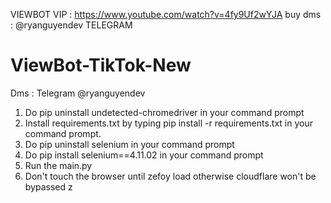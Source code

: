 VIEWBOT VIP : https://www.youtube.com/watch?v=4fy9Uf2wYJA
buy dms : @ryanguyendev
TELEGRAM
# ViewBot-TikTok-New
Dms : Telegram @ryanguyendev
1. Do pip uninstall undetected-chromedriver in your command prompt
2. Install requirements.txt by typing pip install -r requirements.txt in your command prompt.
3. Do pip uninstall selenium in your command prompt
4. Do pip install selenium==4.11.02 in your command prompt
5. Run the main.py
6. Don't touch the browser until zefoy load otherwise cloudflare won't be bypassed
z
